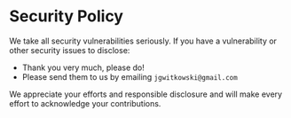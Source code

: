 # Security Policy

We take all security vulnerabilities seriously.
If you have a vulnerability or other security issues to disclose:

- Thank you very much, please do!
- Please send them to us by emailing `jgwitkowski@gmail.com`

We appreciate your efforts and responsible disclosure and will make every effort to acknowledge your contributions.
